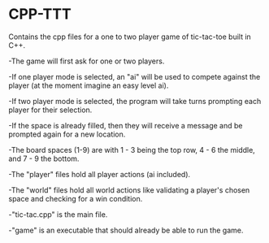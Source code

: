 # CPP-TTT
Contains the cpp files for a one to two player game of tic-tac-toe built in C++.

-The game will first ask for one or two players.

-If one player mode is selected, an "ai" will be used to compete against the player (at the moment imagine an easy level ai).

-If two player mode is selected, the program will take turns prompting each player for their selection.

-If the space is already filled, then they will receive a message and be prompted again for a new location.

-The board spaces (1-9) are with 1 - 3 being the top row, 4 - 6 the middle, and 7 - 9 the bottom.


-The "player" files hold all player actions (ai included).

-The "world" files hold all world actions like validating a player's chosen space and checking for a win condition.

-"tic-tac.cpp" is the main file.

-"game" is an executable that should already be able to run the game.
